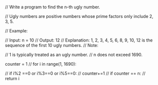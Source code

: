 // Write a program to find the n-th ugly number.

// Ugly numbers are positive numbers whose prime factors only include 2, 3, 5.

// Example:

// Input: n = 10
// Output: 12
// Explanation: 1, 2, 3, 4, 5, 6, 8, 9, 10, 12 is the sequence of the first 10 ugly numbers.
// Note:

// 1 is typically treated as an ugly number.
// n does not exceed 1690.

counter = 1
//   for i in range(1, 1690):

//     if i%2 ==0 or i%3==0 or i%5==0:
//       counter+=1
//       if counter == n:
//         return i 